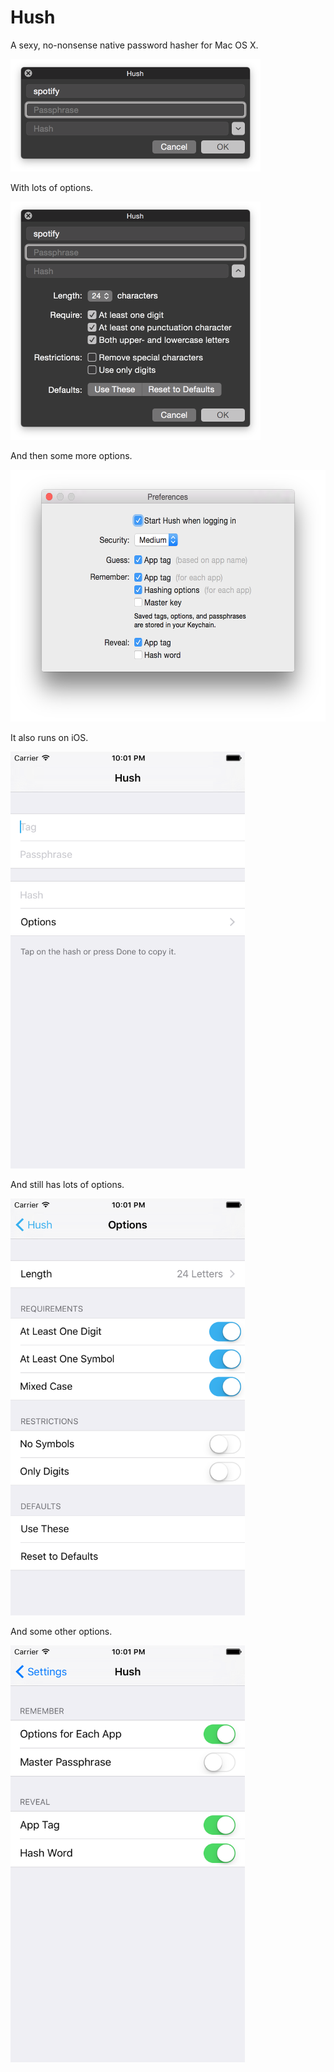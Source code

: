 # Hush

A sexy, no-nonsense native password hasher for Mac OS X.

<img alt="Screen shot of Hush" src=ScreenShots/Hush.png width=400 height=180>

With lots of options.

<img alt="Screen shot of Hush's options" src=ScreenShots/Options.png width=400 height=381>

And then some more options.

<img alt="Screen shot of Hush's preferences" src=ScreenShots/Preferences.png width=570 height=403>

It also runs on iOS.

<img alt="Screen shot of Hush on iOS" src=ScreenShots/iOSHush.png width=375 height=667>

And still has lots of options.

<img alt="Screen shot of Hush's options on iOS" src=ScreenShots/iOSOptions.png width=375 height=667>

And some other options.

<img alt="Screen shot of Hush's preferences on iOS" src=ScreenShots/iOSPreferences.png width=375 height=667>
